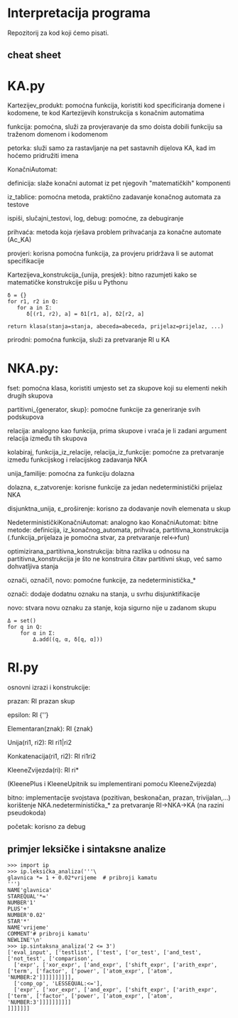 # Interpretacija programa

Repozitorij za kod koji ćemo pisati.

## cheat sheet
KA.py
=====
Kartezijev_produkt: pomoćna funkcija, koristiti kod specificiranja domene i kodomene,
                    te kod Kartezijevih konstrukcija s konačnim automatima

funkcija: pomoćna, služi za provjeravanje da smo doista dobili funkciju sa
          traženom domenom i kodomenom

petorka: služi samo za rastavljanje na pet sastavnih dijelova KA, kad im hoćemo
         pridružiti imena

KonačniAutomat:

  definicija: slaže konačni automat iz pet njegovih "matematičkih" komponenti

  iz_tablice: pomoćna metoda, praktično zadavanje konačnog automata za testove

  ispiši, slučajni_testovi, log, debug: pomoćne, za debugiranje

  prihvaća: metoda koja rješava problem prihvaćanja za konačne automate (Ac_KA)

  provjeri: korisna pomoćna funkcija, za provjeru pridržava li se automat specifikacije

Kartezijeva_konstrukcija_{unija, presjek}: bitno razumjeti kako se matematičke
  konstrukcije pišu u Pythonu

    δ = {}
    for r1, r2 in Q:
       for a in Σ:
          δ[(r1, r2), a] = δ1[r1, a], δ2[r2, a]

    return klasa(stanja=stanja, abeceda=abeceda, prijelaz=prijelaz, ...)

prirodni: pomoćna funkcija, služi za pretvaranje RI u KA

NKA.py:
======

fset: pomoćna klasa, koristiti umjesto set za skupove koji su elementi nekih drugih
      skupova

partitivni_{generator, skup}: pomoćne funkcije za generiranje svih podskupova

relacija: analogno kao funkcija, prima skupove i vraća je li zadani argument relacija
          između tih skupova

kolabiraj, funkcija_iz_relacije, relacija_iz_funkcije: pomoćne za pretvaranje
  između funkcijskog i relacijskog zadavanja NKA

unija_familije: pomoćna za funkciju dolazna

dolazna, ε_zatvorenje: korisne funkcije za jedan nedeterministički prijelaz NKA

disjunktna_unija, ε_proširenje: korisno za dodavanje novih elemenata u skup

NedeterminističkiKonačniAutomat:
  analogno kao KonačniAutomat:
    bitne metode: definicija, iz_konačnog_automata, prihvaća, partitivna_konstrukcija
    (.funkcija_prijelaza je pomoćna stvar, za pretvaranje rel<->fun)

optimizirana_partitivna_konstrukcija: bitna razlika u odnosu na partitivna_konstrukcija
  je što ne konstruira čitav partitivni skup, već samo dohvatljiva stanja

označi, označi1, novo: pomoćne funkcije, za nedeterministička_*

  označi: dodaje dodatnu oznaku na stanja, u svrhu disjunktifikacije

  novo: stvara novu oznaku za stanje, koja sigurno nije u zadanom skupu

    Δ = set()
    for q in Q:
        for α in Σ:
            Δ.add((q, α, δ[q, α]))

RI.py
=====

osnovni izrazi i konstrukcije:

prazan: RI prazan skup

epsilon: RI {''}

Elementaran(znak): RI {znak}

Unija(ri1, ri2): RI ri1|ri2

Konkatenacija(ri1, ri2): RI ri1ri2

KleeneZvijezda(ri): RI ri*

(KleenePlus i KleeneUpitnik su implementirani pomoću KleeneZvijezda)

bitno: implementacije svojstava (pozitivan, beskonačan, prazan, trivijalan,...)
       korištenje NKA.nedeterministička_* za pretvaranje RI->NKA->KA
         (na razini pseudokoda)

početak: korisno za debug

## primjer leksičke i sintaksne analize

    >>> import ip
    >>> ip.leksička_analiza('''\
    glavnica *= 1 + 0.02*vrijeme  # pribroji kamatu
    ''')
    NAME'glavnica'
    STAREQUAL'*='
    NUMBER'1'
    PLUS'+'
    NUMBER'0.02'
    STAR'*'
    NAME'vrijeme'
    COMMENT'# pribroji kamatu'
    NEWLINE'\n'
    >>> ip.sintaksna_analiza('2 <= 3')
    ['eval_input', ['testlist', ['test', ['or_test', ['and_test', ['not_test', ['comparison', 
      ['expr', ['xor_expr', ['and_expr', ['shift_expr', ['arith_expr', ['term', ['factor', ['power', ['atom_expr', ['atom', 'NUMBER:2']]]]]]]]]], 
      ['comp_op', 'LESSEQUAL:<='],
      ['expr', ['xor_expr', ['and_expr', ['shift_expr', ['arith_expr', ['term', ['factor', ['power', ['atom_expr', ['atom', 'NUMBER:3']]]]]]]]]]
    ]]]]]]]
